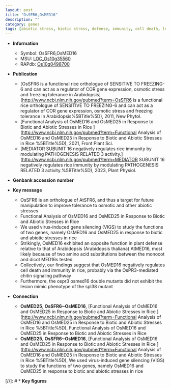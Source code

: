```yaml
---
layout: post
title: "OsSFR6,OsMED16"
description: ""
category: genes
tags: [abiotic stress, biotic stress, defense, immunity, cell death, lesion, lesion mimic, chitin signaling]
---
```


* **Information**  
    + Symbol: OsSFR6,OsMED16  
    + MSU: [LOC_Os10g35560](http://rice.uga.edu/cgi-bin/ORF_infopage.cgi?orf=LOC_Os10g35560)  
    + RAPdb: [Os10g0498700](http://rapdb.dna.affrc.go.jp/viewer/gbrowse_details/irgsp1?name=Os10g0498700)  

* **Publication**  
    + [OsSFR6 is a functional rice orthologue of SENSITIVE TO FREEZING-6 and can act as a regulator of COR gene expression, osmotic stress and freezing tolerance in Arabidopsis](http://www.ncbi.nlm.nih.gov/pubmed?term=OsSFR6 is a functional rice orthologue of SENSITIVE TO FREEZING-6 and can act as a regulator of COR gene expression, osmotic stress and freezing tolerance in Arabidopsis%5BTitle%5D), 2011, New Phytol.
    + [Functional Analysis of OsMED16 and OsMED25 in Response to Biotic and Abiotic Stresses in Rice ](http://www.ncbi.nlm.nih.gov/pubmed?term=Functional Analysis of OsMED16 and OsMED25 in Response to Biotic and Abiotic Stresses in Rice %5BTitle%5D), 2021, Front Plant Sci.
    + [MEDIATOR SUBUNIT 16 negatively regulates rice immunity by modulating PATHOGENESIS RELATED 3 activity.](http://www.ncbi.nlm.nih.gov/pubmed?term=MEDIATOR SUBUNIT 16 negatively regulates rice immunity by modulating PATHOGENESIS RELATED 3 activity.%5BTitle%5D), 2023, Plant Physiol.

* **Genbank accession number**  

* **Key message**  
    + OsSFR6 is an orthologue of AtSFR6, and thus a target for future manipulation to improve tolerance to osmotic and other abiotic stresses
    + Functional Analysis of OsMED16 and OsMED25 in Response to Biotic and Abiotic Stresses in Rice
    + We used virus-induced gene silencing (VIGS) to study the functions of two genes, namely OsMED16 and OsMED25 in response to biotic and abiotic stresses in rice
    + Strikingly, OsMED16 exhibited an opposite function in plant defense relative to that of Arabidopsis (Arabidopsis thaliana) AtMED16, most likely because of two amino acid substitutions between the monocot and dicot MED16s tested
    + Collectively, our findings suggest that OsMED16 negatively regulates cell death and immunity in rice, probably via the OsPR3-mediated chitin signaling pathway
    + Furthermore, the ospr3 osmed16 double mutants did not exhibit the lesion mimic phenotype of the spl38 mutant

* **Connection**  
    + __OsMED25__, __OsSFR6~OsMED16__, [Functional Analysis of OsMED16 and OsMED25 in Response to Biotic and Abiotic Stresses in Rice ](http://www.ncbi.nlm.nih.gov/pubmed?term=Functional Analysis of OsMED16 and OsMED25 in Response to Biotic and Abiotic Stresses in Rice %5BTitle%5D), Functional Analysis of OsMED16 and OsMED25 in Response to Biotic and Abiotic Stresses in Rice 
    + __OsMED25__, __OsSFR6~OsMED16__, [Functional Analysis of OsMED16 and OsMED25 in Response to Biotic and Abiotic Stresses in Rice ](http://www.ncbi.nlm.nih.gov/pubmed?term=Functional Analysis of OsMED16 and OsMED25 in Response to Biotic and Abiotic Stresses in Rice %5BTitle%5D),  We used virus-induced gene silencing (VIGS) to study the functions of two genes, namely OsMED16 and OsMED25 in response to biotic and abiotic stresses in rice

[//]: # * **Key figures**  


